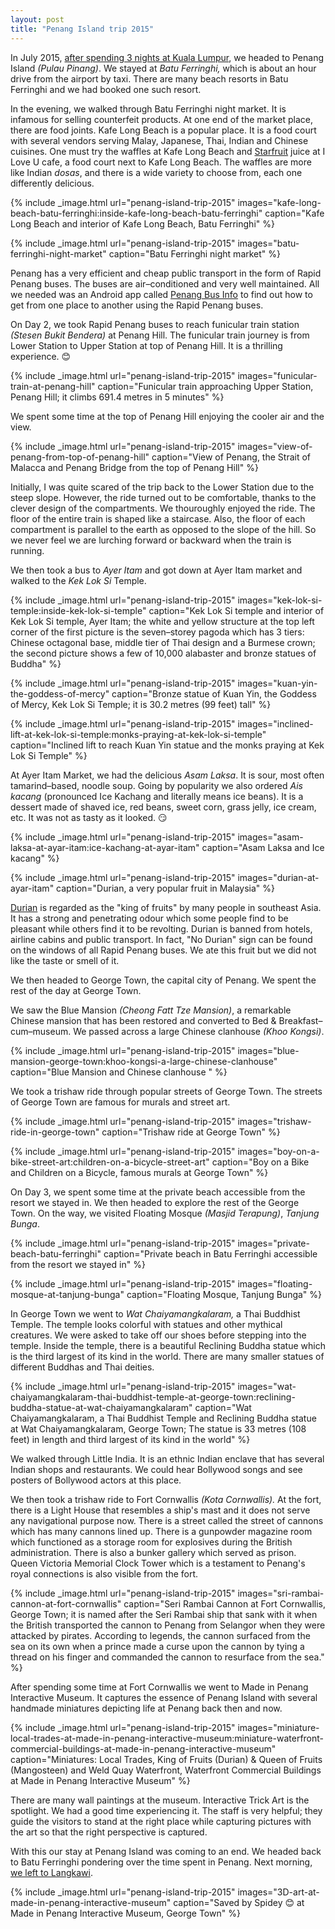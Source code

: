 ```yaml
---
layout: post
title: "Penang Island trip 2015"
---
```


In July 2015, [after spending 3 nights at Kuala Lumpur][KL], we headed
to Penang Island *(Pulau Pinang)*. We stayed at *Batu Ferringhi,* which
is about an hour drive from the airport by taxi. There are many beach
resorts in Batu Ferringhi and we had booked one such resort.

[KL]: {{site.url}}/blog/kuala-lumpur-trip-2015/

In the evening, we walked through Batu Ferringhi night market. It is
infamous for selling counterfeit products. At one end of the market
place, there are food joints. Kafe Long Beach is a popular place. It is
a food court with several vendors serving Malay, Japanese, Thai, Indian
and Chinese cuisines. One must try the waffles at Kafe Long Beach and
[Starfruit][SF] juice at I Love U cafe, a food court next to Kafe Long
Beach. The waffles are more like Indian *dosas*, and there is a wide
variety to choose from, each one differently delicious.

[SF]: https://en.wikipedia.org/wiki/Carambola

{% include _image.html url="penang-island-trip-2015" images="kafe-long-beach-batu-ferringhi:inside-kafe-long-beach-batu-ferringhi" caption="Kafe Long Beach and interior of Kafe Long Beach, Batu Ferringhi" %}

{% include _image.html url="penang-island-trip-2015" images="batu-ferringhi-night-market" caption="Batu Ferringhi night market" %}

Penang has a very efficient and cheap public transport in the form of
Rapid Penang buses. The buses are air&ndash;conditioned and very well
maintained. All we needed was an Android app called [Penang Bus
Info][PBI] to find out how to get from one place to another using the
Rapid Penang buses.

[PBI]: https://play.google.com/store/apps/details?id=com.mypenang

On Day 2, we took Rapid Penang buses to reach funicular train station
*(Stesen Bukit Bendera)* at Penang Hill. The funicular train journey is
from Lower Station to Upper Station at top of Penang Hill. It is a
thrilling experience. &#x1f60a;

{% include _image.html url="penang-island-trip-2015" images="funicular-train-at-penang-hill" caption="Funicular train approaching Upper Station, Penang Hill; it climbs 691.4 metres in 5 minutes" %}

We spent some time at the top of Penang Hill enjoying the cooler air and
the view.

{% include _image.html url="penang-island-trip-2015" images="view-of-penang-from-top-of-penang-hill" caption="View of Penang, the Strait of Malacca and Penang Bridge from the top of Penang Hill" %}

Initially, I was quite scared of the trip back to the Lower Station due
to the steep slope. However, the ride turned out to be comfortable,
thanks to the clever design of the compartments. We thouroughly enjoyed
the ride. The floor of the entire train is shaped like a staircase.
Also, the floor of each compartment is parallel to the earth as opposed
to the slope of the hill. So we never feel we are lurching forward or
backward when the train is running.

We then took a bus to *Ayer Itam* and got down at Ayer Itam market and
walked to the *Kek Lok Si* Temple.

{% include _image.html url="penang-island-trip-2015" images="kek-lok-si-temple:inside-kek-lok-si-temple" caption="Kek Lok Si temple and interior of Kek Lok Si temple, Ayer Itam; the white and yellow structure at the top left corner of the first picture is the seven&ndash;storey pagoda which has 3 tiers: Chinese octagonal base, middle tier of Thai design and a Burmese crown; the second picture shows a few of 10,000 alabaster and bronze statues of Buddha" %}

{% include _image.html url="penang-island-trip-2015" images="kuan-yin-the-goddess-of-mercy" caption="Bronze statue of Kuan Yin, the Goddess of Mercy, Kek Lok Si Temple; it is 30.2 metres (99 feet) tall" %}

{% include _image.html url="penang-island-trip-2015" images="inclined-lift-at-kek-lok-si-temple:monks-praying-at-kek-lok-si-temple" caption="Inclined lift to reach Kuan Yin statue and the monks praying at Kek Lok Si Temple" %}

At Ayer Itam Market, we had the delicious *Asam Laksa*. It is sour, most
often tamarind&ndash;based, noodle soup. Going by popularity we also
ordered *Ais kacang* (pronounced Ice Kachang and literally means ice
beans). It is a dessert made of shaved ice, red beans, sweet corn, grass
jelly, ice cream, etc. It was not as tasty as it looked. &#x1f60f;

{% include _image.html url="penang-island-trip-2015" images="asam-laksa-at-ayar-itam:ice-kachang-at-ayar-itam" caption="Asam Laksa and Ice kacang" %}

{% include _image.html url="penang-island-trip-2015" images="durian-at-ayar-itam" caption="Durian, a very popular fruit in Malaysia" %}

[Durian][D] is regarded as the &quot;king of fruits&quot; by many people
in southeast Asia. It has a strong and penetrating odour which some
people find to be pleasant while others find it to be revolting. Durian
is banned from hotels, airline cabins and public transport.  In fact,
&quot;No Durian&quot; sign can be found on the windows of all Rapid
Penang buses. We ate this fruit but we did not like the taste or smell
of it.

[D]: https://en.wikipedia.org/wiki/Durian

We then headed to George Town, the capital city of Penang. We spent the
rest of the day at George Town.

We saw the Blue Mansion *(Cheong Fatt Tze Mansion)*, a remarkable
Chinese mansion that has been restored and converted to Bed &
Breakfast&ndash;cum&ndash;museum. We passed across a large Chinese
clanhouse *(Khoo Kongsi)*.

{% include _image.html url="penang-island-trip-2015" images="blue-mansion-george-town:khoo-kongsi-a-large-chinese-clanhouse" caption="Blue Mansion and Chinese clanhouse " %}

We took a trishaw ride through popular streets of George Town. The
streets of George Town are famous for murals and street art. 

{% include _image.html url="penang-island-trip-2015" images="trishaw-ride-in-george-town" caption="Trishaw ride at George Town" %}

{% include _image.html url="penang-island-trip-2015" images="boy-on-a-bike-street-art:children-on-a-bicycle-street-art" caption="Boy on a Bike and Children on a Bicycle, famous murals at George Town" %}

On Day 3, we spent some time at the private beach accessible from the
resort we stayed in. We then headed to explore the rest of the George
Town. On the way, we visited Floating Mosque *(Masjid Terapung)*,
*Tanjung Bunga*.

{% include _image.html url="penang-island-trip-2015" images="private-beach-batu-ferringhi" caption="Private beach in Batu Ferringhi accessible from the resort we stayed in" %}

{% include _image.html url="penang-island-trip-2015" images="floating-mosque-at-tanjung-bunga" caption="Floating Mosque, Tanjung Bunga" %}

In George Town we went to *Wat Chaiyamangkalaram,* a Thai Buddhist
Temple. The temple looks colorful with statues and other mythical
creatures. We were asked to take off our shoes before stepping into the
temple. Inside the temple, there is a beautiful Reclining Buddha statue
which is the third largest of its kind in the world. There are many
smaller statues of different Buddhas and Thai deities.

{% include _image.html url="penang-island-trip-2015" images="wat-chaiyamangkalaram-thai-buddhist-temple-at-george-town:reclining-buddha-statue-at-wat-chaiyamangkalaram" caption="Wat Chaiyamangkalaram, a Thai Buddhist Temple and Reclining Buddha statue at Wat Chaiyamangkalaram, George Town; The statue is 33 metres (108 feet) in length and third largest of its kind in the world" %}

We walked through Little India. It is an ethnic Indian enclave that has
several Indian shops and restaurants. We could hear Bollywood songs and
see posters of Bollywood actors at this place.

We then took a trishaw ride to Fort Cornwallis *(Kota Cornwallis).* At
the fort, there is a Light House that resembles a ship&apos;s mast and
it does not serve any navigational purpose now. There is a street called
the street of cannons which has many cannons lined up.  There is a
gunpowder magazine room which functioned as a storage room for
explosives during the British administration. There is also a bunker
gallery which served as prison. Queen Victoria Memorial Clock Tower
which is a testament to Penang&apos;s royal connections is also visible
from the fort.

{% include _image.html url="penang-island-trip-2015" images="sri-rambai-cannon-at-fort-cornwallis" caption="Seri Rambai Cannon at Fort Cornwallis, George Town; it is named after the Seri Rambai ship that sank with it when the British transported the cannon to Penang from Selangor when they were attacked by pirates. According to legends, the cannon surfaced from the sea on its own when a prince made a curse upon the cannon by tying a thread on his finger and commanded the cannon to resurface from the sea." %}

After spending some time at Fort Cornwallis we went to Made in Penang
Interactive Museum. It captures the essence of Penang Island with
several handmade miniatures depicting life at Penang back then and now.

{% include _image.html url="penang-island-trip-2015" images="miniature-local-trades-at-made-in-penang-interactive-museum:miniature-waterfront-commercial-buildings-at-made-in-penang-interactive-museum" caption="Miniatures: Local Trades, King of Fruits (Durian) & Queen of Fruits (Mangosteen) and Weld Quay Waterfront, Waterfront Commercial Buildings at Made in Penang Interactive Museum" %}

There are many wall paintings at the museum. Interactive Trick Art is
the spotlight. We had a good time experiencing it. The staff is very
helpful; they guide the visitors to stand at the right place while
capturing pictures with the art so that the right perspective is
captured.

With this our stay at Penang Island was coming to an end. We headed back
to Batu Ferringhi pondering over the time spent in Penang. Next morning,
[we left to Langkawi][L].

[L]: {{site.url}}/blog/langkawi-rebak-island-trip-2015/

{% include _image.html url="penang-island-trip-2015" images="3D-art-at-made-in-penang-interactive-museum" caption="Saved by Spidey &#x1f60a; at Made in Penang Interactive Museum, George Town" %}
